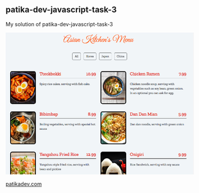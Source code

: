 ## patika-dev-javascript-task-3

My solution of patika-dev-javascript-task-3

![javaScript-task-3](ss.png)

[patikadev.com](https://patikadev.com)
